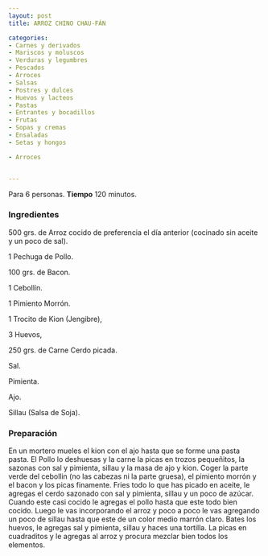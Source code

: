 ```yaml
---
layout: post
title: ARROZ CHINO CHAU-FÁN

categories:
- Carnes y derivados
- Mariscos y moluscos
- Verduras y legumbres
- Pescados
- Arroces
- Salsas
- Postres y dulces
- Huevos y lacteos
- Pastas
- Entrantes y bocadillos
- Frutas
- Sopas y cremas
- Ensaladas
- Setas y hongos

- Arroces


---
```


Para 6 personas.
<b>Tiempo</b> 120 minutos.

<h3>Ingredientes</h3>

500 grs. de Arroz cocido de preferencia el día anterior (cocinado sin aceite y un poco de sal).

1 Pechuga de Pollo.

100 grs. de Bacon.

1 Cebollín.

1 Pimiento Morrón.

1 Trocito de Kion (Jengibre),

3 Huevos,

250 grs. de Carne Cerdo picada.

Sal.

Pimienta.

Ajo.

Sillau (Salsa de Soja).

<h3>Preparación</h3>

En un mortero mueles el kion con el ajo hasta que se forme una pasta pasta. El Pollo lo deshuesas y la carne la picas en trozos pequeñitos, la sazonas con sal y pimienta, sillau y la masa de ajo y kion. Coger la parte verde del cebollin (no las cabezas ni la parte gruesa), el pimiento morrón y el bacon y los picas finamente. Fries todo lo que has picado en aceite, le agregas el cerdo sazonado con sal y pimienta, sillau y un poco de azúcar. Cuando este casi cocido le agregas el pollo hasta que este todo bien cocido. Luego le vas incorporando el arroz y poco a poco le vas agregando un poco de sillau hasta que este de un color medio marrón claro. Bates los huevos, le agregas sal y pimienta, sillau y haces una tortilla. La picas en cuadraditos y le agregas al arroz y procura mezclar bien todos los elementos.

